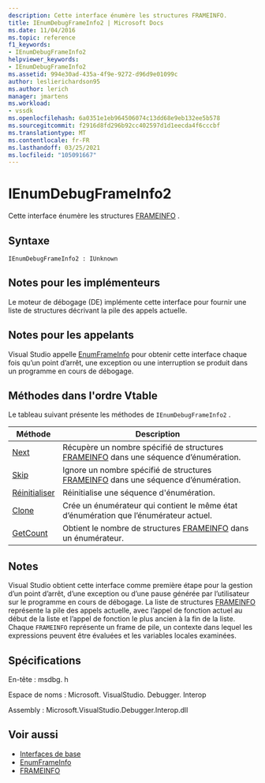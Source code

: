 ```yaml
---
description: Cette interface énumère les structures FRAMEINFO.
title: IEnumDebugFrameInfo2 | Microsoft Docs
ms.date: 11/04/2016
ms.topic: reference
f1_keywords:
- IEnumDebugFrameInfo2
helpviewer_keywords:
- IEnumDebugFrameInfo2
ms.assetid: 994e30ad-435a-4f9e-9272-d96d9e01099c
author: leslierichardson95
ms.author: lerich
manager: jmartens
ms.workload:
- vssdk
ms.openlocfilehash: 6a0351e1eb964506074c13dd68e9eb132ee5b578
ms.sourcegitcommit: f2916d8fd296b92cc402597d1d1eecda4f6cccbf
ms.translationtype: MT
ms.contentlocale: fr-FR
ms.lasthandoff: 03/25/2021
ms.locfileid: "105091667"
---
```

# <a name="ienumdebugframeinfo2"></a>IEnumDebugFrameInfo2
Cette interface énumère les structures [FRAMEINFO](../../../extensibility/debugger/reference/frameinfo.md) .

## <a name="syntax"></a>Syntaxe

```
IEnumDebugFrameInfo2 : IUnknown
```

## <a name="notes-for-implementers"></a>Notes pour les implémenteurs
 Le moteur de débogage (DE) implémente cette interface pour fournir une liste de structures décrivant la pile des appels actuelle.

## <a name="notes-for-callers"></a>Notes pour les appelants
 Visual Studio appelle [EnumFrameInfo](../../../extensibility/debugger/reference/idebugthread2-enumframeinfo.md) pour obtenir cette interface chaque fois qu’un point d’arrêt, une exception ou une interruption se produit dans un programme en cours de débogage.

## <a name="methods-in-vtable-order"></a>Méthodes dans l'ordre Vtable
 Le tableau suivant présente les méthodes de `IEnumDebugFrameInfo2` .

|Méthode|Description|
|------------|-----------------|
|[Next](../../../extensibility/debugger/reference/ienumdebugframeinfo2-next.md)|Récupère un nombre spécifié de structures [FRAMEINFO](../../../extensibility/debugger/reference/frameinfo.md) dans une séquence d’énumération.|
|[Skip](../../../extensibility/debugger/reference/ienumdebugframeinfo2-skip.md)|Ignore un nombre spécifié de structures [FRAMEINFO](../../../extensibility/debugger/reference/frameinfo.md) dans une séquence d’énumération.|
|[Réinitialiser](../../../extensibility/debugger/reference/ienumdebugframeinfo2-reset.md)|Réinitialise une séquence d'énumération.|
|[Clone](../../../extensibility/debugger/reference/ienumdebugframeinfo2-clone.md)|Crée un énumérateur qui contient le même état d’énumération que l’énumérateur actuel.|
|[GetCount](../../../extensibility/debugger/reference/ienumdebugframeinfo2-getcount.md)|Obtient le nombre de structures [FRAMEINFO](../../../extensibility/debugger/reference/frameinfo.md) dans un énumérateur.|

## <a name="remarks"></a>Notes
 Visual Studio obtient cette interface comme première étape pour la gestion d’un point d’arrêt, d’une exception ou d’une pause générée par l’utilisateur sur le programme en cours de débogage. La liste de structures [FRAMEINFO](../../../extensibility/debugger/reference/frameinfo.md) représente la pile des appels actuelle, avec l’appel de fonction actuel au début de la liste et l’appel de fonction le plus ancien à la fin de la liste. Chaque `FRAMEINFO` représente un frame de pile, un contexte dans lequel les expressions peuvent être évaluées et les variables locales examinées.

## <a name="requirements"></a>Spécifications
 En-tête : msdbg. h

 Espace de noms : Microsoft. VisualStudio. Debugger. Interop

 Assembly : Microsoft.VisualStudio.Debugger.Interop.dll

## <a name="see-also"></a>Voir aussi
- [Interfaces de base](../../../extensibility/debugger/reference/core-interfaces.md)
- [EnumFrameInfo](../../../extensibility/debugger/reference/idebugthread2-enumframeinfo.md)
- [FRAMEINFO](../../../extensibility/debugger/reference/frameinfo.md)
